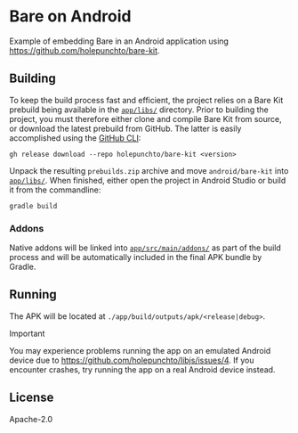 # Bare on Android

Example of embedding Bare in an Android application using <https://github.com/holepunchto/bare-kit>.

## Building

To keep the build process fast and efficient, the project relies on a Bare Kit prebuild being
available in the [`app/libs/`](app/libs) directory. Prior to building the project, you must
therefore either clone and compile Bare Kit from source, or download the latest prebuild from GitHub.
The latter is easily accomplished using the [GitHub CLI](https://cli.github.com):

```console
gh release download --repo holepunchto/bare-kit <version>
```

Unpack the resulting `prebuilds.zip` archive and move `android/bare-kit` into [`app/libs/`](app/libs).
When finished, either open the project in Android Studio or build it from the commandline:

```console
gradle build
```

### Addons

Native addons will be linked into [`app/src/main/addons/`](app/src/main/addons) as part of the build process
and will be automatically included in the final APK bundle by Gradle.

## Running

The APK will be located at `./app/build/outputs/apk/<release|debug>`.

> [!IMPORTANT]
> You may experience problems running the app on an emulated Android device due
to https://github.com/holepunchto/libjs/issues/4. If you encounter crashes, try running
the app on a real Android device instead.

## License

Apache-2.0
